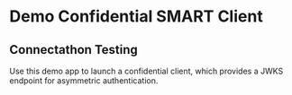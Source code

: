 # Demo Confidential SMART Client

## Connectathon Testing

Use this demo app to launch a confidential client, which provides a JWKS endpoint for asymmetric authentication.

